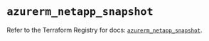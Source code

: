 # `azurerm_netapp_snapshot`

Refer to the Terraform Registry for docs: [`azurerm_netapp_snapshot`](https://registry.terraform.io/providers/hashicorp/azurerm/2.99.0/docs/resources/netapp_snapshot).
